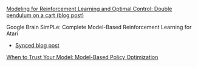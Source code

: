 [Modeling for Reinforcement Learning and Optimal Control: Double pendulum on a cart (blog post)](https://medium.com/@JonasCoen/modeling-for-reinforcement-learning-and-optimal-control-double-pendulum-on-a-cart-394f46b7ec7e?sk=b1d33aada3cf45844142563a3044b8c2)

Google Brain SimPLe: Complete Model-Based Reinforcement Learning for Atari 
- [Synced blog post](https://medium.com/syncedreview/google-brain-simple-complete-model-based-reinforcement-learning-for-atari-b350a960921c)

[When to Trust Your Model: Model-Based Policy Optimization](https://people.eecs.berkeley.edu/~janner/mbpo/)



